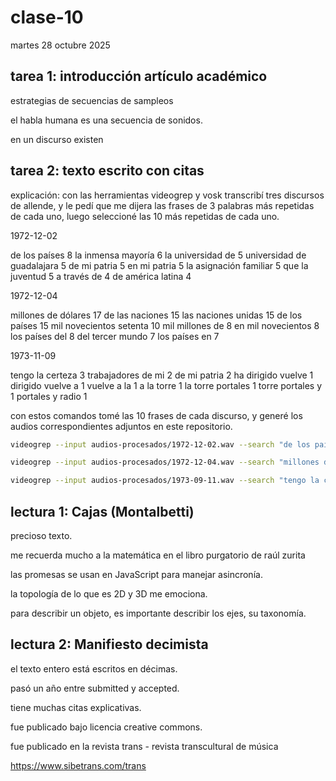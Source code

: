 # clase-10

martes 28 octubre 2025

## tarea 1: introducción artículo académico

estrategias de secuencias de sampleos

el habla humana es una secuencia de sonidos.

en un discurso existen

## tarea 2: texto escrito con citas

explicación: con las herramientas videogrep y vosk transcribí tres discursos de allende, y le pedí que me dijera las frases de 3 palabras más repetidas de cada uno, luego seleccioné las 10 más repetidas de cada uno.

1972-12-02

de los países 8
la inmensa mayoría 6
la universidad de 5
universidad de guadalajara 5
de mi patria 5
en mi patria 5
la asignación familiar 5
que la juventud 5
a través de 4
de américa latina 4

1972-12-04

millones de dólares 17
de las naciones 15
las naciones unidas 15
de los países 15
mil novecientos setenta 10
mil millones de 8
en mil novecientos 8
los países del 8
del tercer mundo 7
los países en 7

1973-11-09

tengo la certeza 3
trabajadores de mi 2
de mi patria 2
ha dirigido vuelve 1
dirigido vuelve a 1
vuelve a la 1
a la torre 1
la torre portales 1
torre portales y 1
portales y radio 1

con estos comandos tomé las 10 frases de cada discurso, y generé los audios correspondientes adjuntos en este repositorio.

```bash
videogrep --input audios-procesados/1972-12-02.wav --search "de los países" --search "la inmensa mayoría" --search "la universidad de" --search "universidad de guadalajara" --search "de mi patria" --search "en mi patria" --search "la asignación familiar" --search "que la juventud" --search "a través de" --search "de américa latina" --search-type "fragment" --output  1972-12-02.wav
```

```bash
videogrep --input audios-procesados/1972-12-04.wav --search "millones de dólares" --search "de las naciones" --search "las naciones unidas" --search "de los países" --search "mil novecientos setenta" --search "mil millones de"  --search "en mil novecientos" --search "los países del" --search "del tercer mundo" --search "los países en"  --search-type "fragment" --output  1972-12-04.wav
```

```bash
videogrep --input audios-procesados/1973-09-11.wav --search "tengo la certeza" --search "trabajadores de mi" --search "de mi patria" --search "ha dirigido vuelve" --search "dirigido vuelve a" --search "vuelve a la" --search "a la torre" --search "la torre portales" --search "torre portales y" --search "portales y radio" --search-type "fragment" --output  1973-09-11.wav
```

## lectura 1: Cajas (Montalbetti)

precioso texto.

me recuerda mucho a la matemática en el libro purgatorio de raúl zurita

las promesas se usan en JavaScript para manejar asincronía.

la topología de lo que es 2D y 3D me emociona.

para describir un objeto, es importante describir los ejes, su taxonomía.

## lectura 2: Manifiesto decimista

el texto entero está escritos en décimas.

pasó un año entre submitted y accepted.

tiene muchas citas explicativas.

fue publicado bajo licencia creative commons.

fue publicado en la revista trans - revista transcultural de música

<https://www.sibetrans.com/trans>
